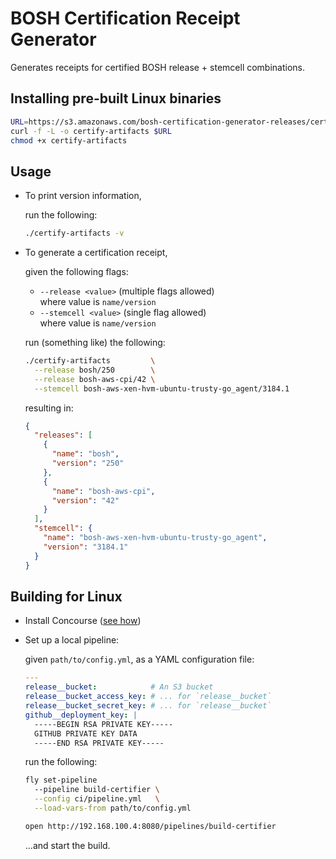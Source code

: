 # BOSH Certification Receipt Generator

Generates receipts for certified BOSH release + stemcell combinations.

## Installing pre-built Linux binaries

``` bash
URL=https://s3.amazonaws.com/bosh-certification-generator-releases/certify-artifacts-linux-amd64
curl -f -L -o certify-artifacts $URL
chmod +x certify-artifacts
```

## Usage

- To print version information,

  run the following:

  ``` bash
  ./certify-artifacts -v
  ```

- To generate a certification receipt,

  given the following flags:

  - `--release <value>` (multiple flags allowed)<br>
    where value is `name/version`
  - `--stemcell <value>` (single flag allowed)<br>
    where value is `name/version`

  run (something like) the following:

  ``` bash
  ./certify-artifacts         \
    --release bosh/250        \
    --release bosh-aws-cpi/42 \
    --stemcell bosh-aws-xen-hvm-ubuntu-trusty-go_agent/3184.1
  ```

  resulting in:

  ``` json
  {
    "releases": [
      {
        "name": "bosh",
        "version": "250"
      },
      {
        "name": "bosh-aws-cpi",
        "version": "42"
      }
    ],
    "stemcell": {
      "name": "bosh-aws-xen-hvm-ubuntu-trusty-go_agent",
      "version": "3184.1"
    }
  }
  ```

## Building for Linux

- Install Concourse ([see how](http://concourse.ci/getting-started.html))
- Set up a local pipeline:

  given `path/to/config.yml`, as a YAML configuration file:

  ``` yaml
  ---
  release__bucket:            # An S3 bucket
  release__bucket_access_key: # ... for `release__bucket`
  release__bucket_secret_key: # ... for `release__bucket`
  github__deployment_key: |
    -----BEGIN RSA PRIVATE KEY-----
    GITHUB PRIVATE KEY DATA
    -----END RSA PRIVATE KEY-----
  ```

  run the following:

  ``` bash
  fly set-pipeline
    --pipeline build-certifier \
    --config ci/pipeline.yml   \
    --load-vars-from path/to/config.yml

  open http://192.168.100.4:8080/pipelines/build-certifier
  ```

  ...and start the build.
